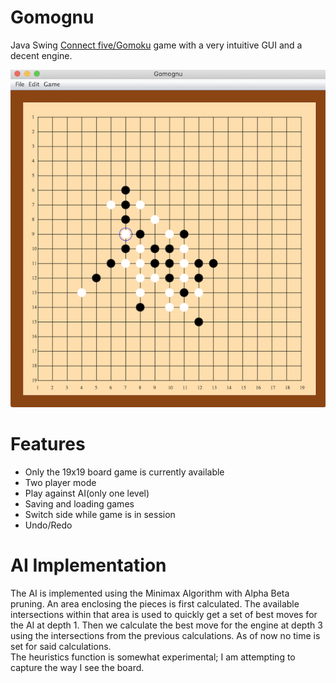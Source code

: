 # Gomognu
Java Swing  <a href="https://en.wikipedia.org/wiki/Gomoku"> Connect five/Gomoku</a> game with a very intuitive GUI and a decent engine. 

![](Gomokupic.png)

<h1><b>Features </b></h1>

<ul>
  <li>Only the 19x19 board game is currently available</li>
  <li>Two player mode</li>
  <li>Play against AI(only one level)</li>
  <li>Saving and loading games</li>
  <li>Switch side while game is in session</li>
  <li>Undo/Redo</li>
</ul>

<h1>AI Implementation</h1>
The AI is implemented using the Minimax Algorithm with Alpha Beta pruning. An area enclosing the pieces is first calculated. The available intersections within that area is used to quickly get a set of best moves for the AI at depth 1. Then we calculate the best move for the engine at depth 3 using the intersections from the previous calculations. As of now no time is set for said calculations. <br>
The heuristics function is somewhat experimental; I am attempting to capture the way I see the board.  



